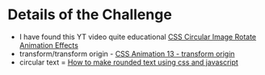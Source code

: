 # Details of the Challenge

- I have found this YT video quite educational [CSS Circular Image Rotate Animation Effects](https://youtu.be/0NhQIKZSUHo)
- transform/transform origin - [CSS Animation 13 - transform origin](https://youtu.be/UOqQMpyLd28)
- circular text = [How to make rounded text using css and javascript](https://youtu.be/5SHQbbUCgkk)
